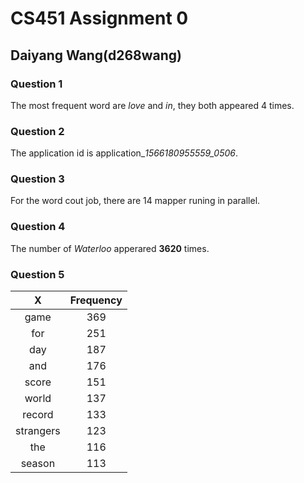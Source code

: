# CS451 Assignment 0  
## Daiyang Wang(d268wang)  

### Question 1  
The most frequent word are *love* and *in*, they both appeared 4 times.  

### Question 2  
The application id is application_*1566180955559_0506*.  

### Question 3  
For the word cout job, there are 14 mapper runing in parallel.  

### Question 4  
The number of *Waterloo* apperared **3620** times.   

### Question 5
| X   | Frequency |
|:-----:|:------------:|
| game | 369            |
| for | 251             |        
| day | 187             |
| and | 176             |
| score | 151           |
| world | 137           |
| record | 133          |
| strangers | 123       |
| the | 116             |
| season | 113          |
